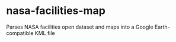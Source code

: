 # nasa-facilities-map
Parses NASA facilities open dataset and maps into a Google Earth-compatible KML file
